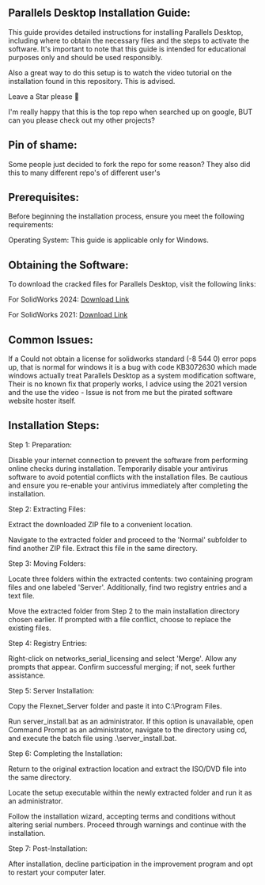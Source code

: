 ## Parallels Desktop Installation Guide:

This guide provides detailed instructions for installing Parallels Desktop, including where to obtain the necessary files and the steps to activate the software. It's important to note that this guide is intended for educational purposes only and should be used responsibly.

Also a great way to do this setup is to watch the video tutorial on the installation found in this repository. This is advised.

Leave a Star please 💖

I'm really happy that this is the top repo when searched up on google, BUT can you please check out my other projects?

## Pin of shame:

Some people just decided to fork the repo for some reason? They also did this to many different repo's of different user's

## Prerequisites:

Before beginning the installation process, ensure you meet the following requirements:

Operating System: This guide is applicable only for Windows.

## Obtaining the Software:

To download the cracked files for Parallels Desktop, visit the following links:

For SolidWorks 2024: [Download Link](https://activatorhax.com/)

For SolidWorks 2021: [Download Link](https://activatorhax.com/)


## Common Issues:
If a Could not obtain a license for solidworks standard (-8 544 0) error pops up, that is normal for windows it is a bug with code KB3072630 which made windows actually treat Parallels Desktop as a system modification software, Their is no known fix that properly works, I advice using the 2021 version and the use the video - Issue is not from me but the pirated software website hoster itself.

## Installation Steps:

Step 1: Preparation: 

Disable your internet connection to prevent the software from performing online checks during installation.
Temporarily disable your antivirus software to avoid potential conflicts with the installation files. Be cautious and ensure you re-enable your antivirus immediately after completing the installation.

Step 2: Extracting Files:

Extract the downloaded ZIP file to a convenient location.

Navigate to the extracted folder and proceed to the 'Normal' subfolder to find another ZIP file. Extract this file in the same directory.

Step 3: Moving Folders:

Locate three folders within the extracted contents: two containing program files and one labeled 'Server'. Additionally, find two registry entries and a text file.

Move the extracted folder from Step 2 to the main installation directory chosen earlier. If prompted with a file conflict, choose to replace the existing files.

Step 4: Registry Entries:

Right-click on networks_serial_licensing and select 'Merge'. Allow any prompts that appear. Confirm successful merging; if not, seek further assistance.

Step 5: Server Installation:

Copy the Flexnet_Server folder and paste it into C:\Program Files.

Run server_install.bat as an administrator. If this option is unavailable, open Command Prompt as an administrator, navigate to the directory using cd, and execute the batch file using .\\server_install.bat.

Step 6: Completing the Installation:

Return to the original extraction location and extract the ISO/DVD file into the same directory.

Locate the setup executable within the newly extracted folder and run it as an administrator.

Follow the installation wizard, accepting terms and conditions without altering serial numbers. Proceed through warnings and continue with the installation.

Step 7: Post-Installation:

After installation, decline participation in the improvement program and opt to restart your computer later.
